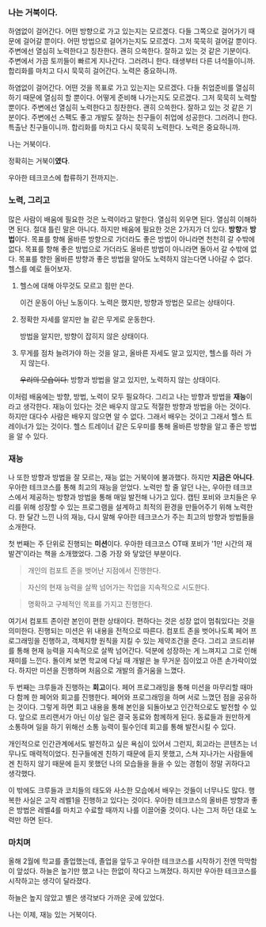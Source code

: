 ### 나는 거북이다.

하염없이 걸어간다. 어떤 방향으로 가고 있는지는 모르겠다. 다들 그쪽으로 걸어가기 때문에 걸어갈 뿐이다. 어떤 방법으로 걸어가는지도 모르겠다. 그저 묵묵히 걸어갈 뿐이다. 주변에선 열심히 노력한다고 칭찬한다. 괜히 으쓱한다. 잘하고 있는 것 같은 기분이다. 주변에서 가끔 토끼들이 빠르게 지나간다. 그러려니 한다. 태생부터 다른 녀석들이니까. 합리화를 마치고 다시 묵묵히 걸어간다. 노력은 중요하니까.

하염없이 걸어간다. 어떤 것을 목표로 가고 있는지는 모르겠다. 다들 취업준비를 열심히 하기 때문에 열심히 할 뿐이다. 어떻게 준비해 나가는지도 모르겠다. 그저 묵묵히 노력할 뿐이다. 주변에선 열심히 노력한다고 칭찬한다. 괜히 으쓱한다. 잘하고 있는 것 같은 기분이다. 주변에선 스펙도 좋고 개발도 잘하는 친구들이 취업에 성공한다. 그러려니 한다. 특출난 친구들이니까. 합리화를 마치고 다시 묵묵히 노력한다. 노력은 중요하니까.

나는 거북이다.

정확히는 거북이**였다**.

우아한 테크코스에 합류하기 전까지는.

### 노력, 그리고

많은 사람이 배움에 필요한 것은 노력이라고 말한다. 열심히 외우면 된다. 열심히 이해하면 된다. 절대 틀린 말은 아니다. 하지만 배움에 필요한 것은 2가지가 더 있다. **방향**과 **방법**이다.
목표를 향해 올바른 방향으로 가더라도 좋은 방법이 아니라면 천천히 갈 수밖에 없다. 목표를 향해 좋은 방법으로 가더라도 올바른 방법이 아니라면 돌아서 갈 수밖에 없다. 목표를 향한 올바른 방향과 좋은 방법을 알아도 노력하지 않는다면 나아갈 수 없다.
헬스를 예로 들어보자.

1. 헬스에 대해 아무것도 모르고 힘만 쓴다.

   이건 운동이 아닌 노동이다. 노력은 했지만, 방향과 방법은 모르는 상태이다.
   
2. 정확한 자세를 알지만 늘 같은 무게로 운동한다.

   방법을 알지만, 방향이 잡히지 않은 상태이다.

3. 무게를 점차 늘려가야 하는 것을 알고, 올바른 자세도 알고 있지만, 헬스를 하러 가지 않는다.

   ~~우리의 모습이다.~~ 방향과 방법을 알고 있지만, 노력하지 않는 상태이다.


이처럼 배움에는 방향, 방법, 노력이 모두 필요하다. 그리고 나는 방향과 방법을 **재능**이라고 생각한다. 재능이 있다는 것은 배우지 않고도 적절한 방향과 방법을 아는 것이다. 하지만 대다수 사람은 배우지 않으면 알 수 없다. 그래서 배우는 것이고 그래서 헬스 트레이너가 있는 것이다. 헬스 트레이너 같은 도우미를 통해 올바른 방향을 알고 좋은 방법을 알 수 있다. 

### 재능

나 또한 방향과 방법을 잘 모르는, 재능 없는 거북이에 불과했다. 하지만 **지금은 아니다**. 우아한 테크코스를 통해 최고의 재능을 얻었다. 노력만 할 줄 알던 나는, 우아한 테크코스에서 제공하는 방향과 방법을 통해 매일 발전해 나가고 있다. 캡틴 포비와 코치들은 우리를 위해 성장할 수 있는 프로그램을 설계하고 최적의 환경을 만들어주기 위해 노력한다. 한 달간 느낀 나의 재능, 다시 말해 우아한 테크코스가 주는 최고의 방향과 방법들을 소개한다.

첫 번째는 주 단위로 진행되는 **미션**이다. 우아한 테크코스 OT때 포비가 '1만 시간의 재발견'이라는 책을 소개했었다. 그중 가장 와 닿았던 부분이다.

> 개인의 컴포트 존을 벗어난 지점에서 진행한다.

> 자신의 현재 능력을 살짝 넘어가는 작업을 지속적으로 시도한다.

> 명확하고 구체적인 목표를 가지고 진행한다.

여기서 컴포트 존이란 본인이 편한 상태이다. 편하다는 것은 성장 없이 멈춰있다는 것을 의미한다. 진행되는 미션은 위 내용을 전적으로 따른다. 컴포트 존을 벗어나도록 페어 프로그래밍을 진행하고, 객체지향 원칙을 지킬 수 있는 제약조건을 준다. 그리고 코드리뷰를 통해 현재 능력을 지속적으로 살짝 넘어간다. 덕분에 성장하는 게 느껴지고 그로 인해 재미를 느낀다. 돌이켜 보면 학교에 다닐 때 개발은 늘 무거운 짐이었고 아픈 손가락이었다. 하지만 미션을 진행하며 처음으로 개발의 즐거움을 느꼈다.

두 번째는 크루들과 진행하는 **회고**이다. 페어 프로그래밍을 통해 미션을 마무리할 때마다 함께 한 페어와 회고를 진행한다. 페어와 프로그래밍을 하며 서로 느꼈던 점을 공유하는 것이다. 그렇게 하면 회고 내용을 통해 본인을 되돌아보고 인간적으로도 발전할 수 있다. 앞으로 프리랜서가 아닌 이상 일은 결국 동료와 함께하게 된다. 동료들과 원만하게 소통하며 일을 하기 위해선 소통 능력이 필수인데 회고를 통해 발전시킬 수 있다.

개인적으로 인간관계에서도 발전하고 싶은 욕심이 있어서 그런지, 회고라는 콘텐츠는 너무나도 매력적이었다. 친구들에겐 친하기 때문에 듣지 못했고, 스쳐 지나가는 사람들에겐 친하지 않기 때문에 듣지 못했던 나의 모습들을 들을 수 있는 경험이 정말 귀하다고 생각했다.

이 밖에도 크루들과 코치들의 태도와 사소한 모습에서 배우는 것들이 너무나도 많다. 행복한 사실은 고작 레벨1을 진행하고 있다는 것이다. 우아한 테크코스의 올바른 방향과 좋은 방법은 레벨4를 마치고 수료할 때까지 나를 이끌어줄 것이다. 나는 그저 하던 대로 노력만 하면 된다.

### 마치며

올해 2월에 학교를 졸업했는데, 졸업을 앞두고 우아한 테크코스를 시작하기 전엔 막막함이 앞섰다. 하늘은 높기만 했고 나는 한없이 작다고 느껴졌다.
하지만 우아한 테크코스를 시작하고는 생각이 달라졌다.

하늘은 높지 않았고 별은 생각보다 가까운 곳에 있었다.

나는 이제, 재능 있는 거북이다.
